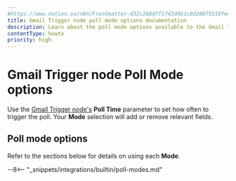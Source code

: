 ```yaml
---
#https://www.notion.so/n8n/Frontmatter-432c2b8dff1f43d4b1c8d20075510fe4
title: Gmail Trigger node poll mode options documentation
description: Learn about the poll mode options available to the Gmail Trigger node in n8n and how to configure them.
contentType: howto
priority: high
---
```


# Gmail Trigger node Poll Mode options

Use the [Gmail Trigger node's](/integrations/builtin/trigger-nodes/n8n-nodes-base.gmailtrigger/index.md) **Poll Time** parameter to set how often to trigger the poll. Your **Mode** selection will add or remove relevant fields.

## Poll mode options

Refer to the sections below for details on using each **Mode**.

--8<-- "_snippets/integrations/builtin/poll-modes.md"
